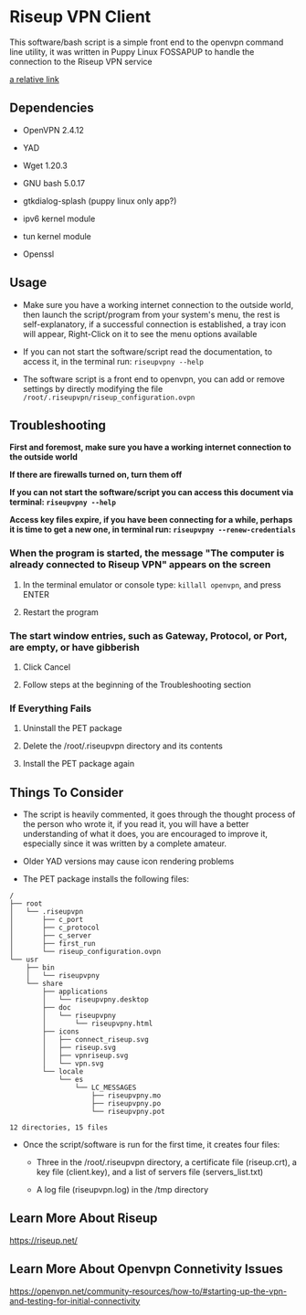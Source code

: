 # Riseup VPN Client

This software/bash script is a simple front end to the openvpn command line utility, it was written in Puppy Linux FOSSAPUP to handle the connection to the Riseup VPN service

[a relative link](jam32.mov)

## Dependencies

- OpenVPN 2.4.12

- YAD

- Wget 1.20.3

- GNU bash 5.0.17

- gtkdialog-splash (puppy linux only app?)

- ipv6 kernel module

- tun kernel module

- Openssl

## Usage

- Make sure you have a working internet connection to the outside world, then launch the script/program from your system's menu, the rest is self-explanatory, if a successful connection is established, a tray icon will appear, Right-Click on it to see the menu options available

- If you can not start the software/script read the documentation, to access it, in the terminal run: ```riseupvpny --help``` 

- The software script is a front end to openvpn, you can add or remove settings by directly modifying the file ```/root/.riseupvpn/riseup_configuration.ovpn```

## Troubleshooting

**First and foremost, make sure you have a working internet connection to the outside world**

**If there are firewalls turned on, turn them off**

**If you can not start the software/script you can access this document via terminal: ```riseupvpny --help```**

**Access key files expire, if you have been connecting for a while, perhaps it is time to get a new one, in terminal run: ```riseupvpny --renew-credentials```**

### When the program is started, the message "The computer is already connected to Riseup VPN" appears on the screen

1. In the terminal emulator or console type: ```killall openvpn```, and press ENTER

2. Restart the program

### The start window entries, such as Gateway, Protocol, or Port, are empty, or have gibberish

1. Click Cancel

2. Follow steps at the beginning of the Troubleshooting section

### If Everything Fails

1. Uninstall the PET package

2. Delete the /root/.riseupvpn directory and its contents

3. Install the PET package again

## Things To Consider  

- The script is heavily commented, it goes through the thought process of the person who wrote it, if you read it, you will have a better understanding of what it does, you are encouraged to improve it, especially since it was written by a complete amateur.

- Older YAD versions may cause icon rendering problems

- The PET package installs the following files:

```
/
├── root
│   └── .riseupvpn
│       ├── c_port
│       ├── c_protocol
│       ├── c_server
│       ├── first_run
│       └── riseup_configuration.ovpn
└── usr
    ├── bin
    │   └── riseupvpny
    └── share
        ├── applications
        │   └── riseupvpny.desktop
        ├── doc
        │   └── riseupvpny
        │       └── riseupvpny.html
        ├── icons
        │   ├── connect_riseup.svg
        │   ├── riseup.svg
        │   ├── vpnriseup.svg
        │   └── vpn.svg
        └── locale
            └── es
                └── LC_MESSAGES
                    ├── riseupvpny.mo
                    ├── riseupvpny.po
                    └── riseupvpny.pot

12 directories, 15 files

```
- Once the script/software is run for the first time, it creates four files:
    
    - Three in the /root/.riseupvpn directory, a certificate file (riseup.crt), a key file (client.key), and a list of servers file (servers_list.txt)
    
    - A log file (riseupvpn.log) in the /tmp directory

## Learn More About Riseup

https://riseup.net/

## Learn More About Openvpn Connetivity Issues

https://openvpn.net/community-resources/how-to/#starting-up-the-vpn-and-testing-for-initial-connectivity
